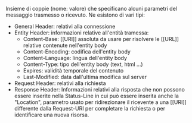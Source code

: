 Insieme di coppie (nome: valore) che specificano alcuni parametri del messaggio trasmesso o ricevuto.
Ne esistono di vari tipi:
- General Header: relativi alla connessione
- Entity Header:  informazioni relative all'entità tramessa:
	- Content-Base: [[URI]] assoluta da usare per risolvere le [[URL]] relative contenute nell'entity body
	- Content-Encoding: codifica dell'entity body
	- Content-Language: lingua dell'entity body
	- Content-Type: tipo dell'entity body (text, html ...)
	- Expires: validità temporale del contenuto
	- Last-Modified: data dall'ultima modifica sul server
- Request Header: relativi alla richiesta
- Response Header: Informazioni relativi alla risposta che non possono essere inserite nella Status-Line in cui può essere inserita anche la "Location", parametro usato per ridirezionare il ricevente a una [[URI]] differente dalla Request-URI per completare la richiesta o per identificare una nuova risorsa.


